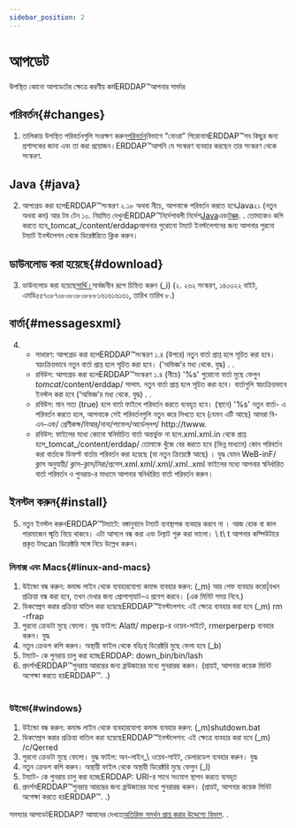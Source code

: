```yaml
---
sidebar_position: 2
---
```

# আপডেট
উপস্থিত কোনো আপডেটের ক্ষেত্রে করণীয় কর্মERDDAP™আপনার সার্ভার

## পরিবর্তন{#changes} 
1. তালিকায় উপস্থিত পরিবর্তনগুলি সংরক্ষণ করুন[পরিবর্তন](/changes)বিভাগে “নোংরা” শিরোনামERDDAP™সব কিছুর জন্য প্রশাসকের জানা এবং তা করা প্রয়োজন।ERDDAP™আপনি যে সংস্করণ ব্যবহার করছেন তার সংস্করণ থেকে সংস্করণ.
     
## Java {#java} 
2. আপগ্রেড করা হলেERDDAP™সংস্করণ ২.১৮ অথবা নীচে, আপনাকে পরিবর্তন করতে হবেJava২১ (নতুন অথবা কম) আর টম টেন ১০. নিয়মিত দেখুনERDDAP™নির্দেশাবলী নির্দেশ[Java](/docs/server-admin/deploy-install#java)এবং[টম্কক](/docs/server-admin/deploy-install#tomcat). . তোমাকেও কপি করতে হবে_tomcat_/content/erddapআপনার পুরোনো টম্যাট ইনস্টলেশনের জন্য আপনার পুরনো টম্যাট ইনস্টলেশন থেকে ডিরেক্টরিতে ক্লিক করুন।

## ডাউনলোড করা হয়েছে{#download} 
3. ডাউনলোড করা হয়েছে[সার্দ্দি।](https://github.com/ERDDAP/erddap/releases/download/v2.26.0/erddap.war)সার্বজনীন রূপে চিহ্নিত করুন (_i)
     (২. ২৬২ সংস্করণ, ১৪০৩২২ বাইট, এমডি৫৫৭০৮৭০৮০৮০৮০৮৮৮১৬১৬১৬১৬১, তারিখ তারিখ ৮.) 
     
## বার্তা{#messagesxml} 
4. 
    * সাধারণ: আপগ্রেড করা হলেERDDAP™সংস্করণ ১.৪ (উপরে) নতুন বার্তা প্রাপ্ত হলে সূচিত করা হবে। স্বয়ংক্রিয়ভাবে নতুন বার্তা প্রাপ্ত হলে সূচিত করা হবে। ('অভিজ্ঞ'র মধ্য থেকে. যুদ্ধ) . .
         
    * রবিউস: আপগ্রেড করা হলেERDDAP™সংস্করণ ১.৪ (নীচে) '%s'
পুরোনো বার্তা মুছে ফেলুন
        _tomcat_/content/erddap/ সালাম.
নতুন বার্তা প্রাপ্ত হলে সূচিত করা হবে। বার্তাগুলি স্বয়ংক্রিয়ভাবে ইনস্টল করা হবে ('অভিজ্ঞ'র মধ্য থেকে. যুদ্ধ) . .
         
    * রবিউস: মান সত্য (true) হলে বার্তা ফাইলে পরিবর্তন করতে ব্যবহৃত হবে। (স্থানে) '%s'
নতুন বার্তা- এ পরিবর্তন করতে হলে, আপনাকে সেই পরিবর্তনগুলি নতুন করে লিখতে হবে (যেমন এটি আছে)
আমরা বি-এন-এফ/ শ্রেণীকক্ষ/বিআর্/নানা/পাফেল/আর্ডেল্‌লপ/ http://twww.
         
    * রবিউস: ফাইলের মধ্যে কোনো স্বনির্বাচিত বার্তা অন্তর্ভুক্ত না হলে.xml.xml.in থেকে প্রাপ্ত হলে_tomcat_/content/erddap/
তোমাকে খুঁজে বের করতে হবে (ভিন্ন মাধ্যমে) কোন পরিবর্তন করা বার্তাকে ডিফল্ট বার্তায় পরিবর্তন করা হয়েছে (যা নতুন ক্রিয়েক্টে আছে) । যুদ্ধ যেমন
WeB-inF/ ক্লাস অনুযায়ী/ ক্লাস-ক্লাস/নিরা/প্রসেস.xml.xml/.xml/.xml..xml ফাইলের মধ্যে আপনার স্বনির্ধারিত বার্তা পরিবর্তন ও পুনরায়-র মাধ্যমে আপনার স্বনির্ধারিত বার্তা পরিবর্তন করুন।
         
## ইনস্টল করুন{#install} 
5. নতুন ইনস্টল করুনERDDAP™টম্যাটে:
বঙ্গানুবাদে টম্যাট ব্যবস্থাপক ব্যবহার করবে না । আজ হোক বা কাল পারমাজেন স্মৃতি নিয়ে থাকবে। এটা আসলে বন্ধ করা এবং টল্যাট শুরু করা ভালো।
\\ t\\ t আপনার কম্পিউটারে প্রকৃত টমcan ডিরেক্টরি সঙ্গে নিচে উল্লেখ করুন।
     
### লিনাক্স এবং Macs{#linux-and-macs} 
1. উইন্ডো বন্ধ করুন: কমান্ড লাইন থেকে ব্যবহারযোগ্য কমান্ড ব্যবহার করুন: (_m)
আর পেফ ব্যবহার করো|যখন প্রক্রিয়া বন্ধ করা হবে, তখন দেখার জন্য প্রোপাগা্যাট-এ প্রবেশ করবে। (এক মিনিট সময় নিবে.) 
2. ডিকম্প্রেস করার প্রক্রিয়া বাতিল করা হয়েছেERDDAP™ইনস্টলেশন: এই ক্ষেত্রে ব্যবহার করা হবে (_m)
rm -rfrap
3. পুরনো ক্রেডটা মুছে ফেলো। যুদ্ধ ফাইল: Alatt/ mperp-র ওয়েব-সাইটে, rmerperperp ব্যবহার করুন। যুদ্ধ
4. নতুন ক্রেডপ কপি করুন। অস্থায়ী ফাইল থেকে বহিঃস্থ ডিরেক্টরি মুছে ফেলা হবে (_b)
5. টম্যাট- কে পুনরায় চালু করা হচ্ছেERDDAP: down_bin/bin/lash
6. প্রদর্শনERDDAP™পুনরায় আরম্ভের জন্য ব্রাউজারের মধ্যে পুনরারম্ভ করুন।
     (প্রায়ই, আপনার কয়েক মিনিট অপেক্ষা করতে হয়ERDDAP™. .)   
             
### উইন্ডো{#windows} 
1. উইন্ডো বন্ধ করুন: কমান্ড লাইন থেকে ব্যবহারযোগ্য কমান্ড ব্যবহার করুন: (_m)shutdown.bat
2. ডিকম্প্রেস করার প্রক্রিয়া বাতিল করা হয়েছেERDDAP™ইনস্টলেশন: এই ক্ষেত্রে ব্যবহার করা হবে (_m)
/c/Qerred
3. পুরনো ক্রেডটা মুছে ফেলো। যুদ্ধ ফাইল: অন-লাইন_\\ ওয়েব-সাইট, ডেলারডেপ ব্যবহার করুন। যুদ্ধ
4. নতুন ক্রেডপ কপি করুন। অস্থায়ী ফাইল থেকে অস্থায়ী ডিরেক্টরি মুছে ফেলুন (_l)
5. টম্যাট- কে পুনরায় চালু করা হচ্ছেERDDAP: URI-র সাথে সংযোগ স্থাপন করতে ব্যবহৃত
6. প্রদর্শনERDDAP™পুনরায় আরম্ভের জন্য ব্রাউজারের মধ্যে পুনরারম্ভ করুন।
     (প্রায়ই, আপনার কয়েক মিনিট অপেক্ষা করতে হয়ERDDAP™. .) 

সমস্যার আপডেটERDDAP? আমাদের দেখতে[অতিরিক্ত সমর্থন প্রাপ্ত করার উদ্দেশ্যে বিভাগ](/docs/intro#support). .
